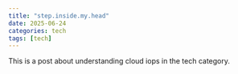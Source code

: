 ```yaml
---
title: "step.inside.my.head"
date: 2025-06-24
categories: tech
tags: [tech]
---
```


This is a post about understanding cloud iops in the tech category.
